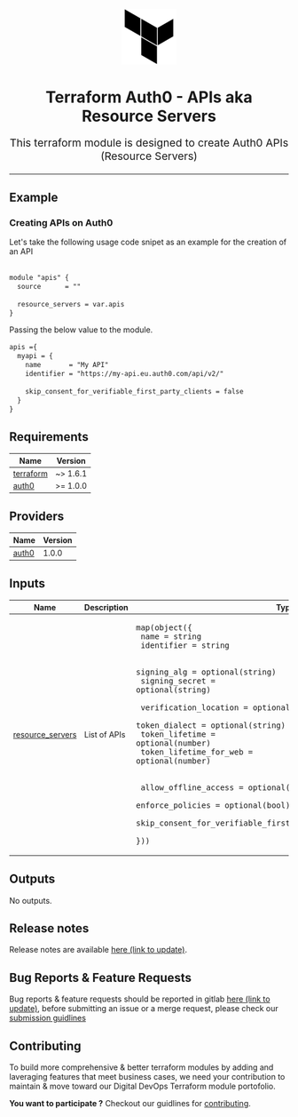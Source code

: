 <!-- BEGIN_TF_DOCS -->
<div align="center">

<p align="center"> <img src="./docs/terraform-logo-black.png" width="100" height="100"></p>

<h1 align="center">
    Terraform Auth0 - APIs aka Resource Servers
</h1>

<p align="center" style="font-size: 1.2rem;">
This terraform module is designed to create Auth0 APIs (Resource Servers)
</p>

</p>

</div>

<hr>

## Example

### Creating APIs on Auth0

Let's take the following usage code snipet as an example for the creation of an API

```hcl

module "apis" {
  source      = ""

  resource_servers = var.apis
}
```

Passing the below value to the module.

```hcl
apis ={
  myapi = {
    name       = "My API"
    identifier = "https://my-api.eu.auth0.com/api/v2/"

    skip_consent_for_verifiable_first_party_clients = false
  }
}
```

## Requirements

| Name | Version |
|------|---------|
| <a name="requirement_terraform"></a> [terraform](#requirement\_terraform) | ~> 1.6.1 |
| <a name="requirement_auth0"></a> [auth0](#requirement\_auth0) | >= 1.0.0 |

## Providers

| Name | Version |
|------|---------|
| <a name="provider_auth0"></a> [auth0](#provider\_auth0) | 1.0.0 |

## Inputs

| Name | Description | Type | Default | Required |
|------|-------------|------|---------|:--------:|
| <a name="input_resource_servers"></a> [resource\_servers](#input\_resource\_servers) | List of APIs | <pre>map(object({<br>    name       = string<br>    identifier = string<br><br>    signing_alg    = optional(string)<br>    signing_secret = optional(string)<br><br>    verification_location  = optional(string)<br>    token_dialect          = optional(string)<br>    token_lifetime         = optional(number)<br>    token_lifetime_for_web = optional(number)<br><br><br>    allow_offline_access                            = optional(bool)<br>    enforce_policies                                = optional(bool)<br>    skip_consent_for_verifiable_first_party_clients = optional(bool)<br>  }))</pre> | n/a | yes |

## Outputs

No outputs.

## Release notes

Release notes are available [here (link to update)](??/-/releases).

## Bug Reports & Feature Requests

Bug reports & feature requests should be reported in gitlab [here (link to update)](??/issues), before submitting an issue or a merge request, please check our [submission guidlines](CONTRIBUTING.md)

## Contributing

To build more comprehensive & better terraform modules by adding and laveraging features that meet  business cases, we need your contribution to maintain & move toward our Digital DevOps Terraform module portofolio.

**You want to participate ?** Checkout our guidlines for [contributing](CONTRIBUTING.md).
<!-- END_TF_DOCS -->
